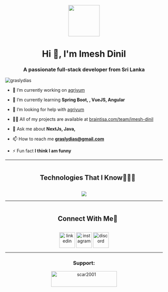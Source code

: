 <p align="center"><picture align="center"><img align="center" src = "https://github.com/7oSkaaa/7oSkaaa/blob/main/Images/about_me.gif?raw=true" width = 100px></picture></p>
<h1 align="center">Hi 👋, I'm Imesh Dinil</h1>
<h3 align="center">A passionate full-stack developer from Sri Lanka</h3>

<p align="left"> <img src="https://komarev.com/ghpvc/?username=graslydias&label=Profile%20views&color=0e75b6&style=flat" alt="graslydias" /> </p>

- 🔭 I’m currently working on [agriyum](https://www.linkedin.com/in/grasly-dias/details/projects/?profileUrn=urn%3Ali%3Afsd_profile%3AACoAADpQssABAFlWORBjNGJS-gSjHb5aaRZ0bGc)

- 🌱 I’m currently learning **Spring Boot, , VueJS, Angular**

- 🤝 I’m looking for help with [agriyum](https://www.linkedin.com/in/grasly-dias/details/projects/?profileUrn=urn%3Ali%3Afsd_profile%3AACoAADpQssABAFlWORBjNGJS-gSjHb5aaRZ0bGc)

- 👨‍💻 All of my projects are available at [braintisa.com/team/imesh-dinil](braintisa.com/team/imesh-dinil)

- 💬 Ask me about **NextJs, Java,**

- 📫 How to reach me **graslydias@gmail.com**

- ⚡ Fun fact **I think I am funny**

<hr/>
<!--h1 without bottom border-->
<div id="user-content-toc">
  <ul align="center">
    <summary><h2 style="display: inline-block">Technologies That I Know👨🏻‍💻</h2></summary>
  </ul>
</div>
<!--tech stack icons-->
<p align="center">
  <a href="https://skillicons.dev">
    <img src="https://skillicons.dev/icons?i=git,unreal,bootstrap,blender,photoshop,css,discord,figma,github,html,java,js,spring,linux,mysql,nextjs,nodejs,postman,arduino,react,sketchup,tailwind,ts,vscode&perline=14" />
  </a>
</p>
<hr/>

<!-- Connect with me -->
<!--h2 without bottom border-->
<div id="user-content-toc">
  <ul align="center">
    <summary><h2 style="display: inline-block">Connect With Me🤝</h2></summary>
  </ul>
</div>

<!--icons and links-->
<p align="center">
<a href="inkedin.com/in/grasly-dias/" target="blank"><img align="center" src="https://user-images.githubusercontent.com/88904952/234979284-68c11d7f-1acc-4f0c-ac78-044e1037d7b0.png" alt="linkedin" height="50" width="50" /></a>
<a href="https://www.instagram.com/grasly.dias/" target="blank"><img align="center" src="https://user-images.githubusercontent.com/88904952/234981169-2dd1e58f-4b7e-468c-8213-034ba62156c3.png" alt="instagram" height="50" width="50" /></a>
<a href="https://discord.gg/grasly.dias" target="blank"><img align="center" src="https://user-images.githubusercontent.com/88904952/234982627-019fd336-6248-453c-9b05-97c13fd1d207.png" alt="discord" height="50" width="50" /></a>
  
</p>
<hr/>


<h3 align="center">Support:</h3>
<p align="center"><a href="https://www.buymeacoffee.com/graslydiass"> <img align="center" src="https://cdn.buymeacoffee.com/buttons/v2/default-yellow.png" height="50" width="210" alt="scar2001" /></a></p>
